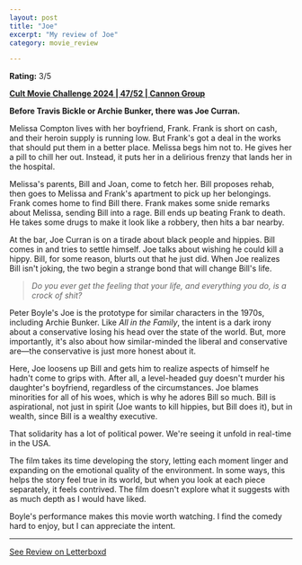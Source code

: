 ```yaml
---
layout: post
title: "Joe"
excerpt: "My review of Joe"
category: movie_review

---
```


**Rating:** 3/5

<b><a href="https://boxd.it/rIGbC/detail" rel="nofollow">Cult Movie Challenge 2024 | 47/52 | Cannon Group</a></b>

<b>Before Travis Bickle or Archie Bunker, there was Joe Curran.</b>

Melissa Compton lives with her boyfriend, Frank. Frank is short on cash, and their heroin supply is running low. But Frank's got a deal in the works that should put them in a better place. Melissa begs him not to. He gives her a pill to chill her out. Instead, it puts her in a delirious frenzy that lands her in the hospital.

Melissa's parents, Bill and Joan, come to fetch her. Bill proposes rehab, then goes to Melissa and Frank's apartment to pick up her belongings. Frank comes home to find Bill there. Frank makes some snide remarks about Melissa, sending Bill into a rage. Bill ends up beating Frank to death. He takes some drugs to make it look like a robbery, then hits a bar nearby.

At the bar, Joe Curran is on a tirade about black people and hippies. Bill comes in and tries to settle himself. Joe talks about wishing he could kill a hippy. Bill, for some reason, blurts out that he just did. When Joe realizes Bill isn't joking, the two begin a strange bond that will change Bill's life.

<blockquote><i>Do you ever get the feeling that your life, and everything you do, is a crock of shit?</i></blockquote>Peter Boyle's Joe is the prototype for similar characters in the 1970s, including Archie Bunker. Like <i>All in the Family</i>, the intent is a dark irony about a conservative losing his head over the state of the world. But, more importantly, it's also about how similar-minded the liberal and conservative are—the conservative is just more honest about it.

Here, Joe loosens up Bill and gets him to realize aspects of himself he hadn't come to grips with. After all, a level-headed guy doesn't murder his daughter's boyfriend, regardless of the circumstances. Joe blames minorities for all of his woes, which is why he adores Bill so much. Bill is aspirational, not just in spirit (Joe wants to kill hippies, but Bill does it), but in wealth, since Bill is a wealthy executive.

That solidarity has a lot of political power. We're seeing it unfold in real-time in the USA.

The film takes its time developing the story, letting each moment linger and expanding on the emotional quality of the environment. In some ways, this helps the story feel true in its world, but when you look at each piece separately, it feels contrived. The film doesn't explore what it suggests with as much depth as I would have liked.

Boyle's performance makes this movie worth watching. I find the comedy hard to enjoy, but I can appreciate the intent.

<hr>

[See Review on Letterboxd](https://boxd.it/8DNwpP)
